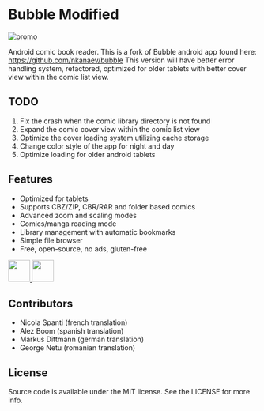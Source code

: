 # Bubble Modified
![promo](https://raw.githubusercontent.com/nkanaev/bubble/master/art/promo.jpg)

Android comic book reader.
This is a fork of Bubble android app found here: https://github.com/nkanaev/bubble
This version will have better error handling system, refactored, optimized for older
tablets with better cover view within the comic list view.

## TODO
1. Fix the crash when the comic library directory is not found
2. Expand the comic cover view within the comic list view
3. Optimize the cover loading system utilizing cache storage
4. Change color style of the app for night and day
5. Optimize loading for older android tablets

## Features

* Optimized for tablets
* Supports CBZ/ZIP, CBR/RAR and folder based comics
* Advanced zoom and scaling modes
* Comics/manga reading mode
* Library management with automatic bookmarks
* Simple file browser
* Free, open-source, no ads, gluten-free

<a href="https://f-droid.org/repository/browse/?fdid=com.nkanaev.comics">
  <img height="44" width="auto" src='https://upload.wikimedia.org/wikipedia/commons/0/0d/Get_it_on_F-Droid.svg'></img>
</a>
<a href="https://play.google.com/store/apps/details?id=com.nkanaev.comics">
  <img height="44" width="auto" src='https://upload.wikimedia.org/wikipedia/commons/c/cd/Get_it_on_Google_play.svg'></img>
</a>

## Contributors

* Nicola Spanti (french translation)
* Alez Boom (spanish translation)
* Markus Dittmann (german translation)
* George Netu (romanian translation)

## License

Source code is available under the MIT license. See the LICENSE for more info.
